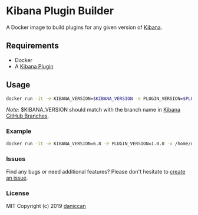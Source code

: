# Kibana Plugin Builder

A Docker image to build plugins for any given version of [Kibana](https://github.com/elastic/kibana).

## Requirements

- Docker
- A [Kibana Plugin](https://github.com/elastic/kibana/tree/master/packages/kbn-plugin-generator)

## Usage

```bash
docker run -it -e KIBANA_VERSION=$KIBANA_VERSION -e PLUGIN_VERSION=$PLUGIN_VERSION -v $KIBANA_PLUGIN_PATH:/kibana-extra/kibana-plugin --rm kibana-plugin-builder
```

*Note:* $KIBANA_VERSION should match with the branch name in [Kibana GitHub Branches](https://github.com/elastic/kibana/branches/active).

### Example

```bash
docker run -it -e KIBANA_VERSION=6.8 -e PLUGIN_VERSION=1.0.0 -v /home/username/my_plugin:/kibana-extra/kibana-plugin --rm kibana-plugin-builder
```

### Issues

Find any bugs or need additional features? Please don't hesitate to [create an issue](https://github.com/daniccan/kibana-plugin-builder/issues/new).

### License

MIT Copyright (c) 2019 [daniccan](https://github.com/daniccan)
